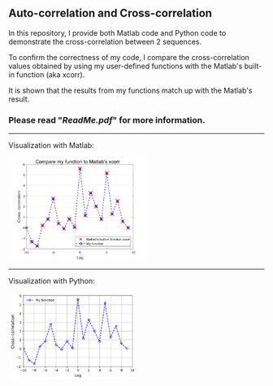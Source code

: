 ## Auto-correlation and Cross-correlation

In this repository, I provide both Matlab code and Python code to demonstrate the cross-correlation between 2 sequences.

To confirm the correctness of my code, I compare the cross-correlation values obtained by using my user-defined functions with the Matlab's built-in function (aka xcorr).

It is shown that the results from my functions match up with the Matlab's result.

### Please read "**_ReadMe.pdf_**" for more information.

---
Visualization with Matlab:

<img src="https://github.com/TiepMH/CrossCorrelation/blob/main/illustration/4_CrossCorrelation_in_Matlab.png" width="54%" height="54%">

---
Visualization with Python:

<img src="https://github.com/TiepMH/CrossCorrelation/blob/main/illustration/5_CrossCorrelation_in_Python.png" width="50%" height="50%">

